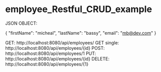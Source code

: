 # employee_Restful_CRUD_example

JSON OBJECT: 

{
    "firstName": "micheal",
    "lastName": "bassy",
    "email": "mb@dev.com"
}


GET: http://localhost:8080/api/employees/
GET single: http://localhost:8080/api/employees/{id}
POST: http://localhost:8080/api/employees/1
PUT: http://localhost:8080/api/employees/{id}
DELETE: http://localhost:8080/api/employees/{1}
